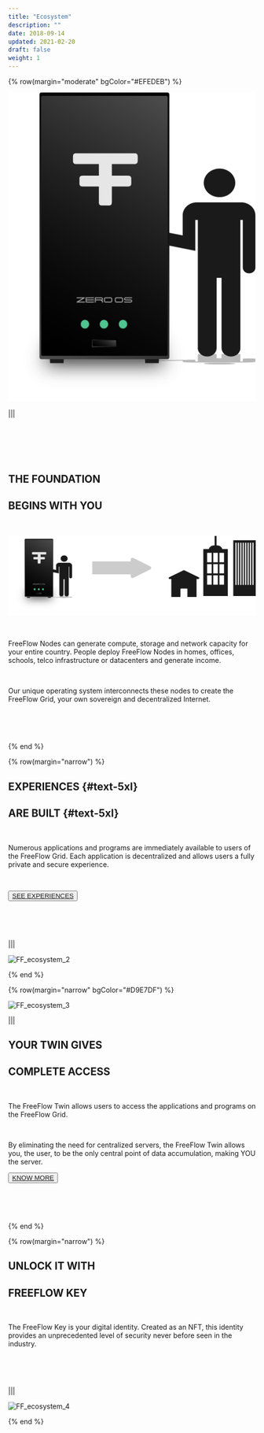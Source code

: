 ```yaml
---
title: "Ecosystem"
description: ""
date: 2018-09-14
updated: 2021-02-20
draft: false
weight: 1
---
```


<!-- section 1 (step 1) -->

{% row(margin="moderate" bgColor="#EFEDEB") %}

![FF_ecosystem_1](FF_ecosystem_1.png)

|||

<br>
<br>
<br>
<br>

## THE FOUNDATION 
## **BEGINS WITH YOU** 

<br>

![FF_ecosystem_step1](FF_ecosystem_step1.png#medium)

<br>

FreeFlow Nodes can generate compute, storage and network capacity for your entire country. People deploy FreeFlow Nodes in homes, offices, schools, telco infrastructure or datacenters and generate income. 

<br>

Our unique operating system interconnects these nodes to create the FreeFlow Grid, your own sovereign and decentralized Internet. 

<br>
<br>
<br>

{% end %}

<!-- section 2 (step 2) -->

{% row(margin="narrow") %}

## EXPERIENCES {#text-5xl}
## **ARE BUILT** {#text-5xl}

<br>

Numerous applications and programs are immediately available to users of the FreeFlow Grid. Each application is decentralized and allows users a fully private and secure experience. 

<br>

<button>[SEE EXPERIENCES]("/experiences")</button>

<br>
<br>
<br>

|||

![FF_ecosystem_2](FF_ecosystem_2.png)

{% end %}

<!-- section 3 (step 3) -->

{% row(margin="narrow" bgColor="#D9E7DF") %}

![FF_ecosystem_3](FF_ecosystem_3.png)

|||

## YOUR TWIN GIVES 
## **COMPLETE ACCESS** 

<br>

The FreeFlow Twin allows users to access the applications and programs on the FreeFlow Grid. 

<br>

By eliminating the need for centralized servers, the FreeFlow Twin allows you, the user, to be the only central point of data accumulation, making YOU the server. 

<button>[KNOW MORE]("/twin")</button>

<br>
<br>
<br>

{% end %}

<!-- section 4 (step 4) -->

{% row(margin="narrow") %}

## UNLOCK IT WITH 
## **FREEFLOW KEY** 

<br>

The FreeFlow Key is your digital identity. Created as an NFT, this identity provides an unprecedented level of security never before seen in the industry.

<br>
<br>
<br>

|||

![FF_ecosystem_4](FF_ecosystem_4.png)

{% end %}